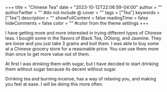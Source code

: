 +++
title = "Chinese Tea"
date = "2023-10-12T22:06:59-04:00"
author = ""
authorTwitter = "" #do not include @
cover = ""
tags = ["Tea"]
keywords = ["Tea"]
description = ""
showFullContent = false
readingTime = false
hideComments = false
color = "" #color from the theme settings
+++

I have getting more and more interested in trying different types of Chinese teas. I bought some in the flavors of Black Tea, OOlong, and Jasmine. They are loose and you just take 3 grams and boil them.  I was able to buy some at a Chinese grocery store for a reasonable price. You can use them more than once to get more value out of them.

At first I was drinking them with sugar, but I have decided to start drinking them without sugar because its decent without sugar.

Drinking tea and burning incense, has a way of relaxing you, and making you feel at ease. I will be doing this more often. 
